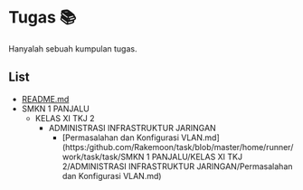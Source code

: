 # Tugas 📚
Hanyalah sebuah kumpulan tugas.

## List

- [README.md](https:/github.com/Rakemoon/task/blob/master/home/runner/work/task/task/README.md)
- SMKN 1 PANJALU
  - KELAS XI TKJ 2
    - ADMINISTRASI INFRASTRUKTUR JARINGAN
      - [Permasalahan dan Konfigurasi VLAN.md](https:/github.com/Rakemoon/task/blob/master/home/runner/work/task/task/SMKN 1 PANJALU/KELAS XI TKJ 2/ADMINISTRASI INFRASTRUKTUR JARINGAN/Permasalahan dan Konfigurasi VLAN.md)
